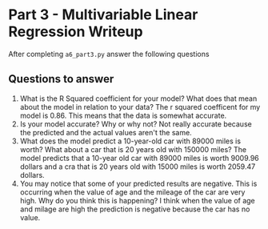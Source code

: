 # Part 3 - Multivariable Linear Regression Writeup

After completing `a6_part3.py` answer the following questions

## Questions to answer

1. What is the R Squared coefficient for your model? What does that mean about the model in relation to your data?
    The r squared coefficent for my model is 0.86. This means that the data is somewhat accurate.
2. Is your model accurate? Why or why not?
    Not really accurate because the predicted and the actual values aren't the same. 
3. What does the model predict a 10-year-old car with 89000 miles is worth? What about a car that is 20 years old with 150000 miles?
    The model predicts that a 10-year old car with 89000 miles is worth 9009.96 dollars and a cra that is 20 years old with 15000 miles is worth 2059.47 dollars. 
4. You may notice that some of your predicted results are negative. This is occurring when the value of age and the mileage of the car are very high. Why do you think this is happening?
    I think when the value of age and milage are high the prediction is negative because the car has no value. 